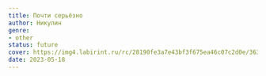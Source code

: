 ```yaml
---
title: Почти серьёзно
author: Никулин
genre:
- other
status: future
cover: https://img4.labirint.ru/rc/28190fe3a7e43bf3f675ea46c07c2d0e/363x561q80/books73/721462/cover.jpg?1571124350
date: 2023-05-18
---
```


